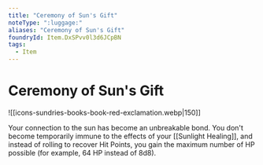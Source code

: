 ```yaml
---
title: "Ceremony of Sun's Gift"
noteType: ":luggage:"
aliases: "Ceremony of Sun's Gift"
foundryId: Item.DxSPvv0l3d6JCpBN
tags:
  - Item
---
```


# Ceremony of Sun's Gift
![[icons-sundries-books-book-red-exclamation.webp|150]]

Your connection to the sun has become an unbreakable bond. You don't become temporarily immune to the effects of your [[Sunlight Healing]], and instead of rolling to recover Hit Points, you gain the maximum number of HP possible (for example, 64 HP instead of 8d8).
